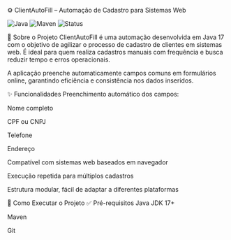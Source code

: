 ⚙️ ClientAutoFill – Automação de Cadastro para Sistemas Web

![Java](https://img.shields.io/badge/Java-17-orange)
![Maven](https://img.shields.io/badge/Maven-Build%20Tool-blue)
![Status](https://img.shields.io/badge/Status-Em%20Desenvolvimento-yellow)


📌 Sobre o Projeto
ClientAutoFill é uma automação desenvolvida em Java 17 com o objetivo de agilizar o processo de cadastro de clientes em sistemas web. É ideal para quem realiza cadastros manuais com frequência e busca reduzir tempo e erros operacionais.

A aplicação preenche automaticamente campos comuns em formulários online, garantindo eficiência e consistência nos dados inseridos.

✨ Funcionalidades
Preenchimento automático dos campos:

Nome completo

CPF ou CNPJ

Telefone

Endereço

Compatível com sistemas web baseados em navegador

Execução repetida para múltiplos cadastros

Estrutura modular, fácil de adaptar a diferentes plataformas

🚀 Como Executar o Projeto
✅ Pré-requisitos
Java JDK 17+

Maven

Git
